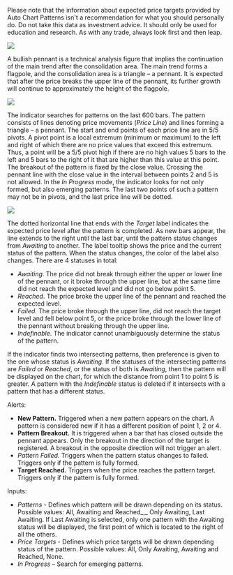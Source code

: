 Please note that the information about expected price targets provided by Auto Chart Patterns isn't a recommendation for what you should personally do. Do not take this data as investment advice. It should only be used for education and research. As with any trade, always look first and then leap.

![](https://s3.amazonaws.com/cdn.freshdesk.com/data/helpdesk/attachments/production/43398802412/original/mAXAXpgKzEsRH4p_RQ_Z2UtwKOkd1B0Gow.jpg?1679316017)

A bullish pennant is a technical analysis figure that implies the continuation of the main trend after the consolidation area. The main trend forms a flagpole, and the consolidation area is a triangle – a pennant. It is expected that after the price breaks the upper line of the pennant, its further growth will continue to approximately the height of the flagpole.

![](https://s3.amazonaws.com/cdn.freshdesk.com/data/helpdesk/attachments/production/43398802561/original/-s_PA7fjwQXJ9Nv0ndAE-WRDME9lYoxiQQ.jpg?1679316048)

The indicator searches for patterns on the last 600 bars. The pattern consists of lines denoting price movements (_Price Line_) and lines forming a triangle – a pennant. The start and end points of each price line are in 5/5 pivots. A pivot point is a local extremum (minimum or maximum) to the left and right of which there are no price values that exceed this extremum. Thus, a point will be a 5/5 pivot high if there are no high values 5 bars to the left and 5 bars to the right of it that are higher than this value at this point. The breakout of the pattern is fixed by the close value. Crossing the pennant line with the close value in the interval between points 2 and 5 is not allowed. In the _In Progress_ mode, the indicator looks for not only formed, but also emerging patterns. The last two points of such a pattern may not be in pivots, and the last price line will be dotted.

![](https://s3.amazonaws.com/cdn.freshdesk.com/data/helpdesk/attachments/production/43398802684/original/fpyiQWdwyjpPQY06TxUkzewDAh8XinwdRg.jpg?1679316075)

The dotted horizontal line that ends with the _Target_ label indicates the expected price level after the pattern is completed. As new bars appear, the line extends to the right until the last bar, until the pattern status changes from _Awaiting_ to another. The label tooltip shows the price and the current status of the pattern. When the status changes, the color of the label also changes. There are 4 statuses in total:

-   _Awaiting_. The price did not break through either the upper or lower line of the pennant, or it broke through the upper line, but at the same time did not reach the expected level and did not go below point 5.
-   _Reached_. The price broke the upper line of the pennant and reached the expected level.
-   _Failed_. The price broke through the upper line, did not reach the target level and fell below point 5, or the price broke through the lower line of the pennant without breaking through the upper line.
-   _Indefinable_. The indicator cannot unambiguously determine the status of the pattern.

If the indicator finds two intersecting patterns, then preference is given to the one whose status is _Awaiting_. If the statuses of the intersecting patterns are _Failed_ or _Reached_, or the status of both is _Awaiting_, then the pattern will be displayed on the chart, for which the distance from point 1 to point 5 is greater. A pattern with the _Indefinable_ status is deleted if it intersects with a pattern that has a different status.

Alerts:

-   __New Pattern.__ Triggered when a new pattern appears on the chart. A pattern is considered new if it has a different position of point 1, 2 or 4.
-   __Pattern Breakout.__ It is triggered when a bar that has closed outside the pennant appears. Only the breakout in the direction of the target is registered. A breakout in the opposite direction will not trigger an alert.
-   _Pattern Failed._ Triggers when the pattern status changes to failed. Triggers only if the pattern is fully formed.
-   __Target Reached.__ Triggers when the price reaches the pattern target. Triggers only if the pattern is fully formed.

Inputs:

-   _Patterns_ \- Defines which pattern will be drawn depending on its status. Possible values: All, Awaiting and Reached_,_ Only Awaiting, Last Awaiting. If Last Awaiting is selected, only one pattern with the Awaiting status will be displayed, the first point of which is located to the right of all the others.
-   _Price Targets_ \- Defines which price targets will be drawn depending status of the pattern. Possible values: All, Only Awaiting, Awaiting and Reached, None.
-   _In Progress_ – Search for emerging patterns.